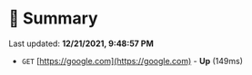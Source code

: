 # 📖 Summary
Last updated: **12/21/2021, 9:48:57 PM**

- `GET` [https://google.com](https://google.com) - **Up** (149ms)
